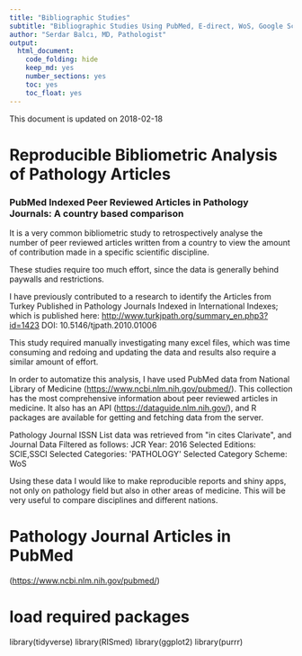 ```yaml
---
title: "Bibliographic Studies"
subtitle: "Bibliographic Studies Using PubMed, E-direct, WoS, Google Scholar"
author: "Serdar Balcı, MD, Pathologist"
output: 
  html_document: 
    code_folding: hide
    keep_md: yes
    number_sections: yes
    toc: yes
    toc_float: yes
---
```


This document is updated on 2018-02-18

# Reproducible Bibliometric Analysis of Pathology Articles
### PubMed Indexed Peer Reviewed Articles in Pathology Journals: A country based comparison

It is a very common bibliometric study to retrospectively analyse the number of peer reviewed articles written from a country to view the amount of contribution made in a specific scientific discipline.


These studies require too much effort, since the data is generally behind paywalls and restrictions.


I have previously contributed to a research to identify the Articles from Turkey Published in Pathology Journals Indexed in International Indexes; which is published here: http://www.turkjpath.org/summary_en.php3?id=1423 DOI: 10.5146/tjpath.2010.01006


This study required manually investigating many excel files, which was time consuming and redoing and updating the data and results also require a similar amount of effort.


In order to automatize this analysis, I have used PubMed data from National Library of Medicine (https://www.ncbi.nlm.nih.gov/pubmed/). This collection has the most comprehensive information about peer reviewed articles in medicine. It also has an API (https://dataguide.nlm.nih.gov/), and R packages are available for getting and fetching data from the server.


Pathology Journal ISSN List data was retrieved from "in cites Clarivate", and Journal Data Filtered as follows: JCR Year: 2016 Selected Editions: SCIE,SSCI Selected Categories: 'PATHOLOGY' Selected Category Scheme: WoS

Using these data I would like to make reproducible reports and shiny apps, not only on pathology field but also in other areas of medicine. This will be very useful to compare disciplines and different nations.



# Pathology Journal Articles in PubMed
(https://www.ncbi.nlm.nih.gov/pubmed/)

# load required packages
library(tidyverse)
library(RISmed)
library(ggplot2)
library(purrr)
